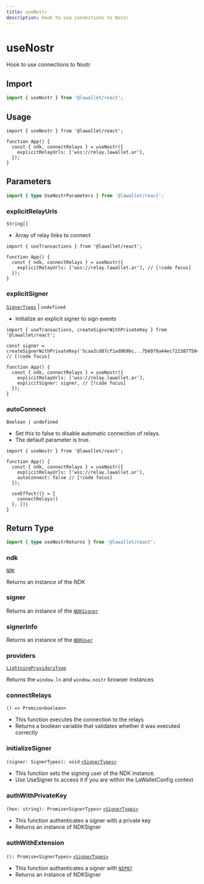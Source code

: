 ```yaml
---
title: useNostr
description: Hook to use connections to Nostr
---
```


# useNostr

Hook to use connections to Nostr

## Import

```ts
import { useNostr } from '@lawallet/react';
```

## Usage

```tsx [index.tsx]
import { useNostr } from '@lawallet/react';

function App() {
  const { ndk, connectRelays } = useNostr({
    explicitRelayUrls: ['wss://relay.lawallet.ar'],
  });
}
```

## Parameters

```ts
import { type UseNostrParameters } from '@lawallet/react';
```

### explicitRelayUrls

`String[]`

- Array of relay links to connect

```tsx [index.tsx]
import { useTransactions } from '@lawallet/react';

function App() {
  const { ndk, connectRelays } = useNostr({
    explicitRelayUrls: ['wss://relay.lawallet.ar'], // [!code focus]
  });
}
```

### explicitSigner

[`SignerTypes`](/react/api/glossary/types#signertypes) | `undefined`

- Initialize an explicit signer to sign events

```tsx [index.tsx]
import { useTransactions, createSignerWithPrivateKey } from '@lawallet/react';

const signer = createSignerWithPrivateKey('5caa3cd87cf1ad069bc...7b6070a44ec7223877504c84'); // [!code focus]

function App() {
  const { ndk, connectRelays } = useNostr({
    explicitRelayUrls: ['wss://relay.lawallet.ar'],
    explicitSigner: signer, // [!code focus]
  });
}
```

### autoConnect

`Boolean | undefined`

- Set this to false to disable automatic connection of relays.
- The default parameter is true.

```tsx [index.tsx]
import { useNostr } from '@lawallet/react';

function App() {
  const { ndk, connectRelays } = useNostr({
    explicitRelayUrls: ['wss://relay.lawallet.ar'],
    autoConnect: false // [!code focus]
  });

  useEffect(() = {
    connectRelays()
  }, [])
}
```

## Return Type

```ts
import { type useNostrReturns } from '@lawallet/react';
```

### ndk

[`NDK`](/react/api/glossary/ndk#ndk)

Returns an instance of the NDK

### signer

Returns an instance of the [`NDKSigner`](/react/api/glossary/ndk#ndksigner)

### signerInfo

Returns an instance of the [`NDKUser`](/react/api/glossary/ndk#ndkuser)

### providers

[`LightningProvidersType`](/react/api/glossary/types#LightningProvidersType)

Returns the `window.ln` and `window.nostr` browser instances

### connectRelays

`() => Promise<boolean>`

- This function executes the connection to the relays
- Returns a boolean variable that validates whether it was executed correctly

### initializeSigner

`(signer: SignerTypes): void`
[`<SignerTypes>`](/react/api/glossary/types#signertypes)

- This function sets the signing user of the NDK instance.
- Use UseSigner to access it if you are within the LaWalletConfig context

### authWithPrivateKey

`(hex: string): Promise<SignerTypes>`
[`<SignerTypes>`](/react/api/glossary/types#signertypes)

- This function authenticates a signer with a private key
- Returns an instance of NDKSigner

### authWithExtension

`(): Promise<SignerTypes>`
[`<SignerTypes>`](/react/api/glossary/types#signertypes)

- This function authenticates a signer with [`NIP07`](https://github.com/nostr-protocol/nips/blob/master/07.md)
- Returns an instance of NDKSigner
